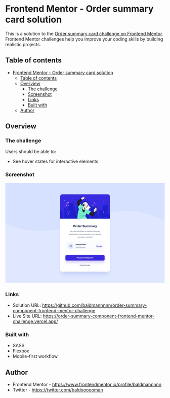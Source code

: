 # Frontend Mentor - Order summary card solution

This is a solution to the [Order summary card challenge on Frontend Mentor](https://www.frontendmentor.io/challenges/order-summary-component-QlPmajDUj). Frontend Mentor challenges help you improve your coding skills by building realistic projects.

## Table of contents

- [Frontend Mentor - Order summary card solution](#frontend-mentor---order-summary-card-solution)
  - [Table of contents](#table-of-contents)
  - [Overview](#overview)
    - [The challenge](#the-challenge)
    - [Screenshot](#screenshot)
    - [Links](#links)
    - [Built with](#built-with)
  - [Author](#author)

## Overview

### The challenge

Users should be able to:

- See hover states for interactive elements

### Screenshot

![](./screenshot.jpg)

### Links

- Solution URL: https://github.com/baldmannnnn/order-summary-component-frontend-mentor-challenge
- Live Site URL: https://order-summary-component-frontend-mentor-challenge.vercel.app/

### Built with

- SASS
- Flexbox
- Mobile-first workflow

## Author

- Frontend Mentor - https://www.frontendmentor.io/profile/baldmannnnn
- Twitter - https://twitter.com/baldoooooman
